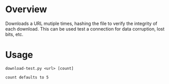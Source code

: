 Overview
========

Downloads a URL mutiple times, hashing the file to verify the integrity of each
download. This can be used test a connection for data corruption, lost bits,
etc.

Usage
=====

    download-test.py <url> [count]

    count defaults to 5
